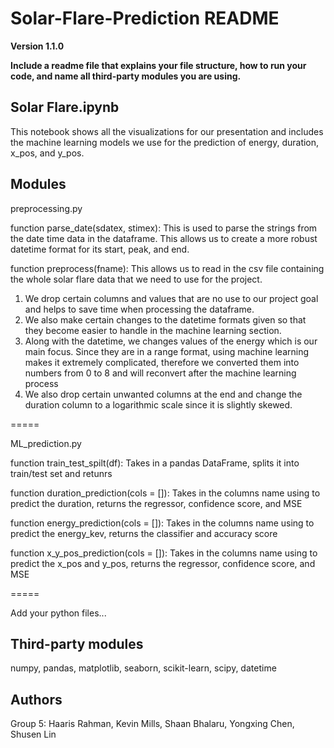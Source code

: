 # Solar-Flare-Prediction README

**Version 1.1.0**

**Include a readme file that explains your file structure, how to run your code, and name all third-party modules you are using.**


## Solar Flare.ipynb

This notebook shows all the visualizations for our presentation and includes the machine learning models we use for the prediction of energy, duration, x_pos, and y_pos.


## Modules

preprocessing.py

function parse_date(sdatex, stimex):
This is used to parse the strings from the date time data in the dataframe.
This allows us to create a more robust datetime format for its start, peak, and end.

function preprocess(fname):
This allows us to read in the csv file containing the whole solar flare data that we need to use for the project.

1. We drop certain columns and values that are no use to our project goal and helps to save time when processing the dataframe.
2. We also make certain changes to the datetime formats given so that they become easier to handle in the machine learning section.
3. Along with the datetime, we changes values of the energy which is our main focus. Since they are in a range format, using machine learning makes it extremely complicated, therefore we converted them into numbers from 0 to 8 and will reconvert after the machine learning process
4. We also drop certain unwanted columns at the end and change the duration column to a logarithmic scale since it is slightly skewed.

=====

ML_prediction.py

function train_test_spilt(df):
Takes in a pandas DataFrame, splits it into train/test set and retunrs

function duration_prediction(cols = []):
Takes in the columns name using to predict the duration, returns the regressor, confidence score, and MSE

function energy_prediction(cols = []):
Takes in the columns name using to predict the energy_kev, returns the classifier and accuracy score

function x_y_pos_prediction(cols = []):
Takes in the columns name using to predict the x_pos and y_pos, returns the regressor, confidence score, and MSE

=====

Add your python files...

## Third-party modules
numpy, pandas, matplotlib, seaborn, scikit-learn, scipy, datetime


## Authors
Group 5:
Haaris Rahman, Kevin Mills, Shaan Bhalaru, Yongxing Chen, Shusen Lin



